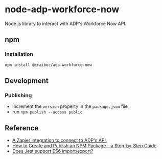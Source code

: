 # node-adp-workforce-now
Node.js library to interact with ADP's Workforce Now API.

## npm

### Installation

```bash
npm install @craibuc/adp-workforce-now
```

## Development

### Publishing

- increment the `version` property in the `package.json` file
- run `npm publish --access public`

## Reference

- [A Zapier integration to connect to ADP's API.](https://github.com/craibuc/zapier-adp)
- [How to Create and Publish an NPM Package – a Step-by-Step Guide](https://www.freecodecamp.org/news/how-to-create-and-publish-your-first-npm-package/)
- [Does Jest support ES6 import/export?](https://stackoverflow.com/questions/35756479/does-jest-support-es6-import-export)